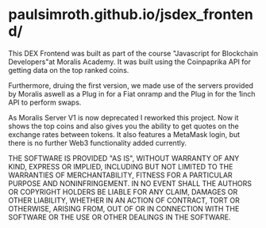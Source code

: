 # paulsimroth.github.io/jsdex_frontend/

This DEX Frontend was built as part of the course "Javascript for Blockchain Developers"at Moralis Academy.
It was built using the Coinpaprika API for getting data on the top ranked coins.

Furthermore, druing the first version, we made use of the servers provided by Moralis aswell as a Plug in for a Fiat onramp and the Plug in for the 1inch API to perform swaps.

As Moralis Server V1 is now deprecated I reworked this project. Now it shows the top coins and also gives you the ability to get quotes on the exchange rates between tokens. 
It also features a MetaMask login, but there is no further Web3 functionality added currently.

THE SOFTWARE IS PROVIDED "AS IS", WITHOUT WARRANTY OF ANY KIND, EXPRESS OR
IMPLIED, INCLUDING BUT NOT LIMITED TO THE WARRANTIES OF MERCHANTABILITY,
FITNESS FOR A PARTICULAR PURPOSE AND NONINFRINGEMENT. IN NO EVENT SHALL THE
AUTHORS OR COPYRIGHT HOLDERS BE LIABLE FOR ANY CLAIM, DAMAGES OR OTHER
LIABILITY, WHETHER IN AN ACTION OF CONTRACT, TORT OR OTHERWISE, ARISING FROM,
OUT OF OR IN CONNECTION WITH THE SOFTWARE OR THE USE OR OTHER DEALINGS IN
THE SOFTWARE.
